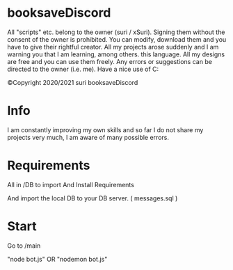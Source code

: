 # booksaveDiscord
All "scripts" etc. belong to the owner (suri / xSuri). Signing them without the consent of the owner is prohibited. You can modify, download them and you have to give their rightful creator. All my projects arose suddenly and I am warning you that I am learning, among others. this language. All my designs are free and you can use them freely. Any errors or suggestions can be directed to the owner (i.e. me). Have a nice use of C:

©Copyright 2020/2021 suri booksaveDiscord

# Info
I am constantly improving my own skills and so far I do not share my projects very much, I am aware of many possible errors.

# Requirements
All in /DB to import And Install Requirements

And import the local DB to your DB server. ( messages.sql )

# Start
Go to /main

"node bot.js" OR "nodemon bot.js"

